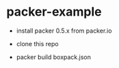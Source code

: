 # packer-example



* install packer 0.5.x from packer.io

* clone this repo

* packer build boxpack.json

